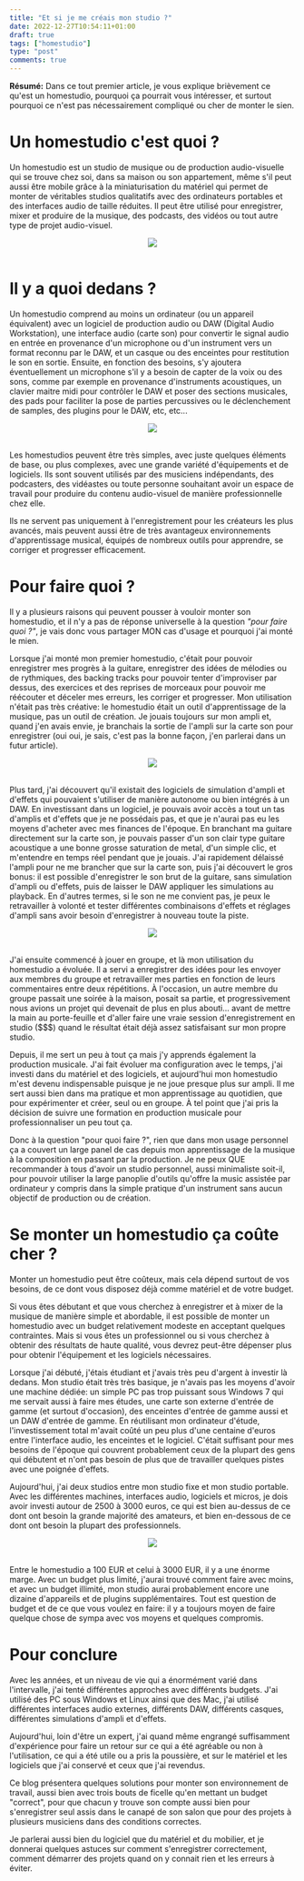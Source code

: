 ```yaml
---
title: "Et si je me créais mon studio ?"
date: 2022-12-27T10:54:11+01:00
draft: true
tags: ["homestudio"]
type: "post"
comments: true
---
```


**Résumé:**
Dans ce tout premier article,
je vous explique brièvement ce qu'est un homestudio,
pourquoi ça pourrait vous intéresser,
et surtout pourquoi ce n'est pas nécessairement compliqué ou cher de monter le sien.


# Un homestudio c'est quoi ?
Un homestudio est un studio de musique ou de production audio-visuelle qui se trouve chez soi,
dans sa maison ou son appartement,
même s'il peut aussi être mobile grâce à la miniaturisation du matériel qui permet de monter de véritables studios qualitatifs avec des ordinateurs portables et des interfaces audio de taille réduites.
Il peut être utilisé pour enregistrer, mixer et produire de la musique, des podcasts, des vidéos ou tout autre type de projet audio-visuel.

<center>
<img src="laptop-studio.jpeg">
</center>
<br />


# Il y a quoi dedans ?
Un homestudio comprend au moins un ordinateur (ou un appareil équivalent) avec un logiciel de production audio ou DAW (Digital Audio Workstation),
une interface audio (carte son) pour convertir le signal audio en entrée en provenance d'un microphone ou d'un instrument vers un format reconnu par le DAW,
et un casque ou des enceintes pour restitution le son en sortie.
Ensuite,
en fonction des besoins,
s'y ajoutera éventuellement un microphone s'il y a besoin de capter de la voix ou des sons, comme par exemple en provenance d'instruments acoustiques,
un clavier maitre midi pour contrôler le DAW et poser des sections musicales,
des pads pour faciliter la pose de parties percussives ou le déclenchement de samples,
des plugins pour le DAW, etc, etc...

<center>
<img src="homestudio.png">
</center>
<br />


Les homestudios peuvent être très simples, avec juste quelques éléments de base, ou plus complexes, avec une grande variété d'équipements et de logiciels. Ils sont souvent utilisés par des musiciens indépendants, des podcasters, des vidéastes ou toute personne souhaitant avoir un espace de travail pour produire du contenu audio-visuel de manière professionnelle chez elle.

Ils ne servent pas uniquement à l'enregistrement pour les créateurs les plus avancés,
mais peuvent aussi être de très avantageux environnements d'apprentissage musical,
équipés de nombreux outils pour apprendre, se corriger et progresser efficacement.



# Pour faire quoi ?
Il y a plusieurs raisons qui peuvent pousser à vouloir monter son homestudio,
et il n'y a pas de réponse universelle à la question _"pour faire quoi ?"_,
je vais donc vous partager MON cas d'usage et pourquoi j'ai monté le mien.

Lorsque j'ai monté mon premier homestudio,
c'était pour pouvoir enregistrer mes progrès à la guitare,
enregistrer des idées de mélodies ou de rythmiques,
des backing tracks pour pouvoir tenter d'improviser par dessus,
des exercices et des reprises de morceaux pour pouvoir me réécouter et déceler mes erreurs, les corriger et progresser.
Mon utilisation n'était pas très créative:
le homestudio était un outil d'apprentissage de la musique,
pas un outil de création.
Je jouais toujours sur mon ampli et,
quand j'en avais envie,
je branchais la sortie de l'ampli sur la carte son pour enregistrer (oui oui, je sais, c'est pas la bonne façon, j'en parlerai dans un futur article).

<center>
<img src="sony-acid.jpg">
</center>
<br />


Plus tard,
j'ai découvert qu'il existait des logiciels de simulation d'ampli et d'effets qui pouvaient s'utiliser de manière autonome ou bien intégrés à un DAW.
En investissant dans un logiciel,
je pouvais avoir accès a tout un tas d'amplis et d'effets que je ne possédais pas,
et que je n'aurai pas eu les moyens d'acheter avec mes finances de l'époque.
En branchant ma guitare directement sur la carte son,
je pouvais passer d'un son clair type guitare acoustique a une bonne grosse saturation de metal,
d'un simple clic,
et m'entendre en temps réel pendant que je jouais.
J'ai rapidement délaissé l'ampli pour ne me brancher que sur la carte son,
puis j'ai découvert le gros bonus:
il est possible d'enregistrer le son brut de la guitare,
sans simulation d'ampli ou d'effets,
puis de laisser le DAW appliquer les simulations au playback.
En d'autres termes,
si le son ne me convient pas,
je peux le retravailler à volonté et tester différentes combinaisons d'effets et réglages d'ampli sans avoir besoin d'enregistrer à nouveau toute la piste.


<center>
<img src="guitar-rig.jpeg">
</center>
<br />

J'ai ensuite commencé à jouer en groupe,
et là mon utilisation du homestudio a évoluée.
Il a servi a enregistrer des idées pour les envoyer aux membres du groupe et retravailler mes parties en fonction de leurs commentaires entre deux répétitions.
À l'occasion,
un autre membre du groupe passait une soirée à la maison,
posait sa partie,
et progressivement nous avions un projet qui devenait de plus en plus abouti...
avant de mettre la main au porte-feuille et d'aller faire une vraie session d'enregistrement en studio ($$$) quand le résultat était déjà assez satisfaisant sur mon propre studio.

Depuis,
il me sert un peu à tout ça mais j'y apprends également la production musicale.
J'ai fait évoluer ma configuration avec le temps,
j'ai investi dans du matériel et des logiciels,
et aujourd'hui mon homestudio m'est devenu indispensable puisque je ne joue presque plus sur ampli.
Il me sert aussi bien dans ma pratique et mon apprentissage au quotidien,
que pour expérimenter et créer,
seul ou en groupe.
À tel point que j'ai pris la décision de suivre une formation en production musicale pour professionnaliser un peu tout ça.


Donc à la question "pour quoi faire ?",
rien que dans mon usage personnel ça a couvert un large panel de cas depuis mon apprentissage de la musique à la composition en passant par la production.
Je ne peux QUE recommander à tous d'avoir un studio personnel,
aussi minimaliste soit-il,
pour pouvoir utiliser la large panoplie d'outils qu'offre la music assistée par ordinateur y compris dans la simple pratique d'un instrument sans aucun objectif de production ou de création.


# Se monter un homestudio ça coûte cher ?
Monter un homestudio peut être coûteux,
mais cela dépend surtout de vos besoins,
de ce dont vous disposez déjà comme matériel et de votre budget.

Si vous êtes débutant et que vous cherchez à enregistrer et à mixer de la musique de manière simple et abordable, il est possible de monter un homestudio avec un budget relativement modeste en acceptant quelques contraintes.
Mais si vous êtes un professionnel ou si vous cherchez à obtenir des résultats de haute qualité, vous devrez peut-être dépenser plus pour obtenir l'équipement et les logiciels nécessaires.

Lorsque j'ai débuté,
j'étais étudiant et j'avais très peu d'argent à investir là dedans.
Mon studio était très très basique,
je n'avais pas les moyens d'avoir une machine dédiée:
un simple PC pas trop puissant sous Windows 7 qui me servait aussi à faire mes études,
une carte son externe d'entrée de gamme (et surtout d'occasion),
des enceintes d'entrée de gamme aussi et un DAW d'entrée de gamme.
En réutilisant mon ordinateur d'étude,
l'investissement total m'avait coûté un peu plus d'une centaine d'euros entre l'interface audio, les enceintes et le logiciel.
C'était suffisant pour mes besoins de l'époque qui couvrent probablement ceux de la plupart des gens qui débutent et n'ont pas besoin de plus que de travailler quelques pistes avec une poignée d'effets.

Aujourd'hui,
j'ai deux studios entre mon studio fixe et mon studio portable.
Avec les différentes machines, interfaces audio, logiciels et micros,
je dois avoir investi autour de 2500 à 3000 euros,
ce qui est bien au-dessus de ce dont ont besoin la grande majorité des amateurs,
et bien en-dessous de ce dont ont besoin la plupart des professionnels.

<center>
<img src="desktop-studio.jpeg">
</center>
<br />


Entre le homestudio a 100 EUR et celui à 3000 EUR,
il y a une énorme marge.
Avec un budget plus limité,
j'aurai trouvé comment faire avec moins,
et avec un budget illimité,
mon studio aurai probablement encore une dizaine d'appareils et de plugins supplémentaires.
Tout est question de budget et de ce que vous voulez en faire:
il y a toujours moyen de faire quelque chose de sympa avec vos moyens et quelques compromis.


# Pour conclure
Avec les années,
et un niveau de vie qui a énormément varié dans l'intervalle,
j'ai tenté différentes approches avec différents budgets.
J'ai utilisé des PC sous Windows et Linux ainsi que des Mac,
j'ai utilisé différentes interfaces audio externes,
différents DAW,
différents casques,
différentes simulations d'ampli et d'effets.

Aujourd'hui,
loin d'être un expert,
j'ai quand même engrangé suffisamment d'expérience pour faire un retour sur ce qui a été agréable ou non à l'utilisation,
ce qui a été utile ou a pris la poussière,
et sur le matériel et les logiciels que j'ai conservé et ceux que j'ai revendus.

Ce blog présentera quelques solutions pour monter son environnement de travail,
aussi bien avec trois bouts de ficelle qu'en mettant un budget "correct",
pour que chacun y trouve son compte aussi bien pour s'enregistrer seul assis dans le canapé de son salon que pour des projets à plusieurs musiciens dans des conditions correctes.

Je parlerai aussi bien du logiciel que du matériel et du mobilier,
et je donnerai quelques astuces sur comment s'enregistrer correctement,
comment démarrer des projets quand on y connait rien et les erreurs à éviter.
